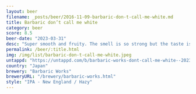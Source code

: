 ```yaml
---
layout: beer
filename: _posts/beer/2016-11-09-barbaric-don-t-call-me-white.md
title: Barbaric don’t call me white
category: beer
score: 8.5
beer-date: "2023-03-31"
desc: "Super smooth and fruity. The smell is so strong but the taste is mild"
permalink: /beer/:title.html
img: /img/list/barbaric-don-t-call-me-white.jpeg
untappd: "https://untappd.com/b/barbaric-works-dont-call-me-white--2023-/5282385"
country: "Japan"
brewery: "Barbaric Works"
breweryURL: "/brewery/barbaric-works.html"
style: "IPA - New England / Hazy"
---
```

